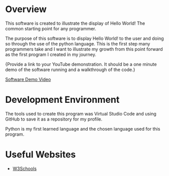 # Overview

This software is created to illustrate the display of Hello World! The common starting point for any programmer.

The purpose of this software is to display Hello World! to the user and doing so through the use of the python language. This is the first step many programmers take and I want to illustrate my growth from this point forward as the first program I created in my journey.

{Provide a link to your YouTube demonstration.  It should be a one minute demo of the software running and a walkthrough of the code.}

[Software Demo Video](https://www.youtube.com/watch?v=_wqAwKmwbMY)

# Development Environment

The tools used to create this program was Virtual Studio Code and using GitHub to save it as a repository for my profile.

Python is my first learned language and the chosen language used for this program.

# Useful Websites

* [W3Schools](https://www.w3schools.com/python/default.asp)
